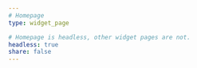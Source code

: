 ```yaml
---
# Homepage
type: widget_page

# Homepage is headless, other widget pages are not.
headless: true
share: false
---
```

